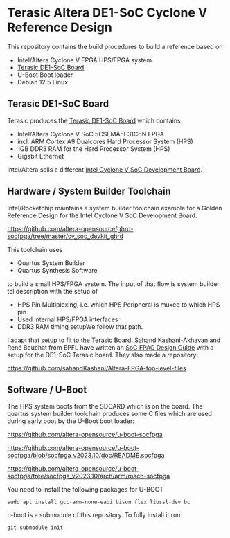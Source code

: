 # Terasic Altera DE1-SoC Cyclone V Reference Design

This repository contains the build procedures to build a reference based on

  * Intel/Altera Cyclone V FPGA HPS/FPGA system
  * [Terasic DE1-SoC Board](http://de1-soc.terasic.com.tw)
  * U-Boot Boot loader
  * Debian 12.5 Linux

## Terasic DE1-SoC Board

Terasic produces the [Terasic DE1-SoC Board](http://de1-soc.terasic.com.tw) which contains

  * Intel/Altera Cyclone V SoC 5CSEMA5F31C6N FPGA
  * incl. ARM Cortex A9 Dualcores Hard Processor System (HPS)
  * 1GB DDR3 RAM for the Hard Processor System (HPS)
  * Gigabit Ethernet

Intel/Altera sells a different [Intel Cyclone V SoC Development Board](https://www.intel.com/content/www/us/en/products/details/fpga/development-kits/cyclone/v-sx.html). 

## Hardware / System Builder Toolchain

Intel/Rocketchip maintains a system builder toolchain example for a Golden Reference Design for the Intel Cyclone V SoC Development Board.

https://github.com/altera-opensource/ghrd-socfpga/tree/master/cv_soc_devkit_ghrd

This toolchain uses

  * Quartus System Builder
  * Quartus Synthesis Software

to build a small HPS/FPGA system. The input of that flow is system builder tcl description with the setup of 

  * HPS Pin Multiplexing, i.e. which HPS Peripheral is muxed to which HPS pin
  * Used internal HPS/FPGA interfaces
  * DDR3 RAM timing setupWe follow that path.

I adapt that setup to fit to the Terasic Board. Sahand Kashani-Akhavan and René Beuchat from EPFL have written an [SoC FPAG Design Guide](https://people.ece.cornell.edu/land/courses/ece5760/DE1_SOC/SoC-FPGA%20Design%20Guide_EPFL.pdf) with a setup for the DE1-SoC Terasic board. They also made a repository:

 https://github.com/sahandKashani/Altera-FPGA-top-level-files

## Software / U-Boot

The HPS system boots from the SDCARD which is on the board. The quartus system builder toolchain produces some C files which are used during early boot by the U-Boot boot loader:

https://github.com/altera-opensource/u-boot-socfpga

https://github.com/altera-opensource/u-boot-socfpga/blob/socfpga_v2023.10/doc/README.socfpga

https://github.com/altera-opensource/u-boot-socfpga/tree/socfpga_v2023.10/arch/arm/mach-socfpga

You need to install the following packages for U-BOOT

```
sudo apt install gcc-arm-none-eabi bison flex libssl-dev bc
```

u-boot is a submodule of this repository. To fully install it run

```
git submodule init
```

